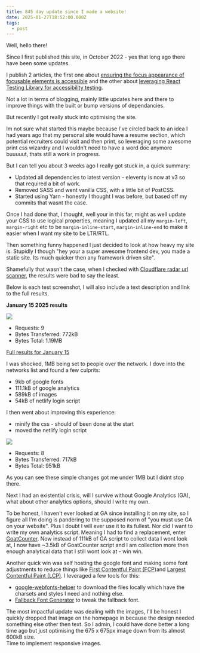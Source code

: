 ```yaml
---
title: 845 day update since I made a website!
date: 2025-01-27T18:52:00.000Z
tags:
  - post
---
```

Well, hello there!

Since I first published this site, in October 2022 - yes that long ago there have been some updates.

I publish 2 articles, the first one about [ensuring the focus appearance of focusable elements is accessible](https://www.seanelliott.au/blog/2024-05-16-is-your-focus-appearance-accessible/) and the other about [leveraging React Testing Library for accessibility testing](https://www.seanelliott.au/blog/2024-12-27-catching-accessibility-issues-early-with-react-testing-library/).

Not a lot in terms of blogging, mainly little updates here and there to improve things with the built or bump versions of dependancies.

But recently I got really stuck into optimising the site. 

Im not sure what started this maybe because I've circled back to an idea I had years ago that my personal site would have a resume section, which potential recruiters could visit and then print, so leveraging some awesome print css wizardry and I wouldn't need to have a word doc anymore buuuuut, thats still a work in progress.

But I can tell you about 3 weeks ago I really got stuck in, a quick summary:

* Updated all dependencies to latest version - eleventy is now at v3 so that required a bit of work.
* Removed SASS and went vanilla CSS, with a little bit of PostCSS.
* Started using Yarn - honestly I thought I was before, but based off my commits that wasnt the case.

Once I had done that, I thought, well your in this far, might as well update your CSS to use logical properties, meaning I updated all my `margin-left`, `margin-right` etc to be `margin-inline-start`, `margin-inline-end` to make it easier when I want my site to be LTR/RTL.

Then something funny happened I just decided to look at how heavy my site is. Stupidly I though "hey your a super awesome frontend dev, you made a static site. Its much quicker then any framework driven site".

Shamefully that wasn't the case, when I checked with [Cloudflare radar url scanner](https://radar.cloudflare.com/scan), the results were bad to say the least.

Below is each test screenshot, I will also include a text description and link to the full results.

**January 15 2025 results**

![](assets/uploads/jan-15-2025-results.jpg)

* Requests: 9
* Bytes Transferred: 772kB
* Bytes Total: 1.19MB

[Full results for January 15](https://radar.cloudflare.com/scan/08f4d97b-8c98-4756-9ab8-ef940fb946b2/summary)[](https://radar.cloudflare.com/scan/08f4d97b-8c98-4756-9ab8-ef940fb946b2/summary)[](https://radar.cloudflare.com/scan/08f4d97b-8c98-4756-9ab8-ef940fb946b2/summary)

I was shocked, 1MB being set to people over the network. I dove into the networks list and found a few culprits:

* 9kb of google fonts
* 111.1kB of google analytics
* 589kB of images
* 54kB of netlify login script

I then went about improving this experience:

* minify the css - should of been done at the start
* moved the netlify login script

![](assets/uploads/jan-16-2025-results.jpg)

* Requests: 8
* Bytes Transferred: 717kB
* Bytes Total: 951kB

As you can see these simple changes got me under 1MB but I didnt stop there.

Next I had an existential crisis, will I survive without Google Analytics (GA), what about other analytics options, should I write my own.

To be honest, I haven't ever looked at GA since installing it on my site, so I figure all I'm doing is pandering to the supposed norm of "you must use GA on your website". Plus I doubt I will ever use it to its fullest. Nor did I want to write my own analytics script. Meaning I had to find a replacement, enter [GoatCounter](https://www.goatcounter.com/). Now instead of 111kB of GA script to collect data I wont look at, I now have ~3.5kB of GoatCounter script and I am collection more then enough analytical data that I still wont look at - win win.

Another quick win was self hosting the google font and making some font adjustments to reduce things like [First Contentful Paint (FCP)](https://web.dev/articles/fcp)and [Largest Contentful Paint (LCP)](https://web.dev/articles/lcp). I leveraged a few tools for this:

* [google-webfonts-helper](https://gwfh.mranftl.com/fonts/) to download the files locally which have the charsets and styles I need and nothing else.
* [Fallback Font Generator](https://screenspan.net/fallback) to tweak the fallback font.

[](https://web.dev/articles/lcp)The most impactful update was dealing with the images, I'll be honest I quickly dropped that image on the homepage in because the design needed something else other then text. So I admin, I could have done better a long time ago but just optimising the 675 x 675px image down from its almost 600kB size.\
Time to implement responsive images.

[](https://www.goatcounter.com/)
